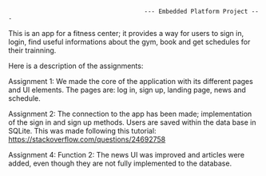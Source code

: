                                           --- Embedded Platform Project ---


This is an app for a fitness center;
it provides a way for users to sign in, login, find useful informations about the gym,
book and get schedules for their trainning.


Here is a description of the assignments:

Assignment 1:
  We made the core of the application with its different pages and UI elements.
  The pages are: log in, sign up, landing page, news and schedule.
  
Assignment 2:
  The connection to the app has been made; implementation of the sign in and sign up methods.
  Users are saved within the data base in SQLite.
  This was made following this tutorial: https://stackoverflow.com/questions/24692758

Assignment 4:
  Function 2:
  The news UI was improved and articles were added, even though they are not fully implemented to the database.
 
